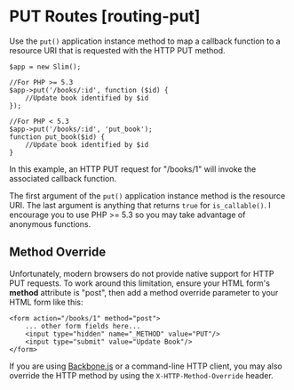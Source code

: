 # PUT Routes [routing-put] #

Use the `put()` application instance method to map a callback function to a resource URI that is requested with the HTTP PUT method.

    $app = new Slim();

    //For PHP >= 5.3
    $app->put('/books/:id', function ($id) {
        //Update book identified by $id
    });

    //For PHP < 5.3
    $app->put('/books/:id', 'put_book');
    function put_book($id) {
        //Update book identified by $id
    }

In this example, an HTTP PUT request for "/books/1" will invoke the associated callback function.

The first argument of the `put()` application instance method is the resource URI. The last argument is anything that returns `true` for `is_callable()`. I encourage you to use PHP >= 5.3 so you may take advantage of anonymous functions.

## Method Override ##

Unfortunately, modern browsers do not provide native support for HTTP PUT requests. To work around this limitation, ensure your HTML form's **method** attribute is "post", then add a method override parameter to your HTML form like this:

    <form action="/books/1" method="post">
        ... other form fields here...
        <input type="hidden" name="_METHOD" value="PUT"/>
        <input type="submit" value="Update Book"/>
    </form>

If you are using [Backbone.js](http://documentcloud.github.com/backbone/) or a command-line HTTP client, you may also override the HTTP method by using the `X-HTTP-Method-Override` header.